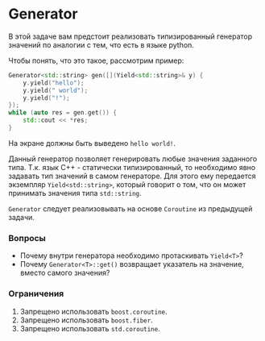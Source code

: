# Generator

В этой задаче вам предстоит реализовать типизированный генератор значений по аналогии с тем, что есть в языке python.

Чтобы понять, что это такое, рассмотрим пример:

```cpp
Generator<std::string> gen([](Yield<std::string>& y) {
    y.yield("hello");
    y.yield(" world");
    y.yield("!");
});
while (auto res = gen.get()) {
    std::cout << *res;
}
```

На экране должны быть выведено `hello world!`.

Данный генератор позволяет генерировать любые значения заданного типа. Т.к. язык С++ - статически типизированный, то необходимо явно задавать тип значений в самом генераторе. Для этого ему передается экземпляр `Yield<std::string>`, который говорит о том, что он может принимать значения типа `std::string`.

`Generator` следует реализовывать на основе `Coroutine` из предыдущей задачи.

### Вопросы

* Почему внутри генератора необходимо протаскивать `Yield<T>`?
* Почему `Generator<T>::get()` возвращает указатель на значение, вместо самого значения?

### Ограничения

1. Запрещено использовать `boost.coroutine`.
1. Запрещено использовать `boost.fiber`.
1. Запрещено использовать `std.coroutine`.
